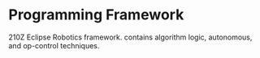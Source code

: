 # Programming Framework

210Z Eclipse Robotics framework. contains algorithm logic, autonomous, and op-control techniques.
